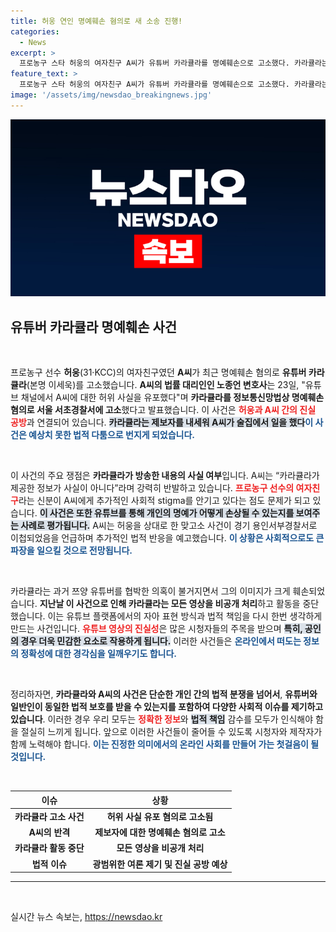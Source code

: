 ```yaml
---
title: 허웅 연인 명예훼손 혐의로 새 소송 진행!
categories:
  - News
excerpt: >
  프로농구 스타 허웅의 여자친구 A씨가 유튜버 카라큘라를 명예훼손으로 고소했다. 카라큘라는 A씨에 대한 허위 사실을 유포했다는 의혹을 받고 있으며, 사건의 진실 공방은 점점 치열해지고 있다! 클릭해 사건의 전말을 확인해보세요!
feature_text: >
  프로농구 스타 허웅의 여자친구 A씨가 유튜버 카라큘라를 명예훼손으로 고소했다. 카라큘라는 A씨에 대한 허위 사실을 유포했다는 의혹을 받고 있으며, 사건의 진실 공방은 점점 치열해지고 있다! 클릭해 사건의 전말을 확인해보세요!
image: '/assets/img/newsdao_breakingnews.jpg'
---
```


<p><img src="/assets/img/newsdao_breakingnews.jpg" alt="ranknews 속보" /></p>

<h2 data-ke-size="size26">유튜버 카라큘라 명예훼손 사건</h2>

<p data-ke-size="size16">&nbsp;</p> 

<p>프로농구 선수 <b>허웅</b>(31·KCC)의 여자친구였던 <b>A씨</b>가 최근 명예훼손 혐의로 <b>유튜버 카라큘라</b>(본명 이세욱)를 고소했습니다. <b>A씨의 법률 대리인인 노종언 변호사</b>는 23일, "유튜브 채널에서 A씨에 대한 허위 사실을 유포했다"며 <b>카라큘라를 정보통신망법상 명예훼손 혐의로 서울 서초경찰서에 고소</b>했다고 발표했습니다. 이 사건은 <b><span style="color: #ee2323;">허웅과 A씨 간의 진실 공방</span></b>과 연결되어 있습니다. <b><span style="background-color: #21538527;">카라큘라는 제보자를 내세워 A씨가 술집에서 일을 했다</span></b는 등의 주장을 담은 영상을 공개했습니다. 이로 인해 A씨는 해당 영상에 제보자로 등장한 인물도 명예훼손 혐의로 경찰에 고소했으며, <b><span style="color: #1a5490;">이 사건은 예상치 못한 법적 다툼으로 번지게 되었습니다.</span></b></p></p>

<p data-ke-size="size16">&nbsp;</p>

<p>이 사건의 주요 쟁점은 <b>카라큘라가 방송한 내용의 사실 여부</b>입니다. A씨는 “카라큘라가 제공한 정보가 사실이 아니다”라며 강력히 반발하고 있습니다. <b><span style="color: #ee2323;">프로농구 선수의 여자친구</span></b>라는 신분이 A씨에게 추가적인 사회적 stigma를 안기고 있다는 점도 문제가 되고 있습니다. <b><span style="background-color: #21538527;">이 사건은 또한 유튜브를 통해 개인의 명예가 어떻게 손상될 수 있는지를 보여주는 사례로 평가됩니다.</span></b> A씨는 허웅을 상대로 한 맞고소 사건이 경기 용인서부경찰서로 이첩되었음을 언급하며 추가적인 법적 반응을 예고했습니다. <b><span style="color: #1a5490;">이 상황은 사회적으로도 큰 파장을 일으킬 것으로 전망됩니다.</span></b></p></p>

<p data-ke-size="size16">&nbsp;</p>

<p>카라큘라는 과거 쯔양 유튜버를 협박한 의혹이 불거지면서 그의 이미지가 크게 훼손되었습니다. <b>지난날 이 사건으로 인해 카라큘라는 모든 영상을 비공개 처리</b>하고 활동을 중단했습니다. 이는 유튜브 플랫폼에서의 자아 표현 방식과 법적 책임을 다시 한번 생각하게 만드는 사건입니다. <b><span style="color: #ee2323;">유튜브 영상의 진실성</span></b>은 많은 시청자들의 주목을 받으며 <b><span style="background-color: #21538527;">특히, 공인의 경우 더욱 민감한 요소로 작용하게 됩니다.</span></b> 이러한 사건들은 <b><span style="color: #1a5490;">온라인에서 떠도는 정보의 정확성에 대한 경각심을 일깨우기도 합니다.</span></b> </p>

<p data-ke-size="size16">&nbsp;</p>

<p>정리하자면, <b>카라큘라와 A씨의 사건은 단순한 개인 간의 법적 분쟁을 넘어서</b>, <b>유튜버와 일반인이 동일한 법적 보호를 받을 수 있는지를 포함하여 다양한 사회적 이슈를 제기하고 있습니다</b>. 이러한 경우 우리 모두는 <b><span style="color: #ee2323;">정확한 정보</span></b>와 <b><span style="background-color: #21538527;">법적 책임</span></b> 감수를 모두가 인식해야 함을 절실히 느끼게 됩니다. 앞으로 이러한 사건들이 줄어들 수 있도록 시청자와 제작자가 함께 노력해야 합니다. <b><span style="color: #1a5490;">이는 진정한 의미에서의 온라인 사회를 만들어 가는 첫걸음이 될 것입니다.</span></b> </p>

<p data-ke-size="size16">&nbsp;</p>

<table>
<thead>
<tr>
<th style="text-align: center;">이슈</th>
<th style="text-align: center;">상황</th>
</tr>
</thead>
<tbody>
<tr>
<td style="text-align: center; height: 17px;"><b>카라큘라 고소 사건</b></td>
<td style="text-align: center; height: 17px;"><b>허위 사실 유포 혐의로 고소됨</b></td>
</tr>
<tr>
<td style="text-align: center; height: 17px;"><b>A씨의 반격</b></td>
<td style="text-align: center; height: 17px;"><b>제보자에 대한 명예훼손 혐의로 고소</b></td>
</tr>
<tr>
<td style="text-align: center; height: 17px;"><b>카라큘라 활동 중단</b></td>
<td style="text-align: center; height: 17px;"><b>모든 영상을 비공개 처리</b></td>
</tr>
<tr>
<td style="text-align: center; height: 17px;"><b>법적 이슈</b></td>
<td style="text-align: center; height: 17px;"><b>광범위한 여론 제기 및 진실 공방 예상</b></td>
</tr>
</tbody>
</table>

<hr>

<p data-ke-size="size16">&nbsp;</p>
실시간 뉴스 속보는, <a href="https://newsdao.kr" rel="dofollow">https://newsdao.kr</a>


